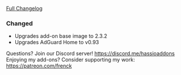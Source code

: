 [Full Changelog][changelog]

### Changed

- Upgrades add-on base image to 2.3.2
- Upgrades AdGuard Home to v0.93

[changelog]: https://github.com/hassio-addons/addon-adguard-home/compare/v0.1.1...v0.2.0

Questions? Join our Discord server! https://discord.me/hassioaddons
Enjoying my add-ons? Consider supporting my work: https://patreon.com/frenck